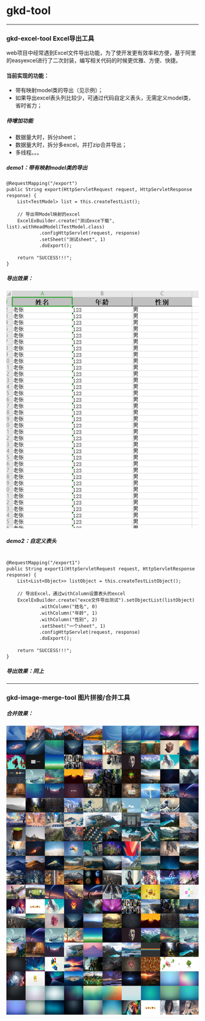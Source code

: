 # gkd-tool 

---

### gkd-excel-tool Excel导出工具

web项目中经常遇到Excel文件导出功能，为了使开发更有效率和方便，基于阿里的easyexcel进行了二次封装，编写相关代码的时候更优雅、方便、快捷。

#### 当前实现的功能：

- 带有映射model类的导出（见示例）；
- 如果导出excel表头列比较少，可通过代码自定义表头，无需定义model类，省时省力；

##### 待增加功能

- 数据量大时，拆分sheet；
- 数据量大时，拆分多excel，并打zip合并导出；
- 多线程。。。


##### demo1：带有映射model类的导出

```
@RequestMapping("/export")
public String export(HttpServletRequest request, HttpServletResponse response) {
    List<TestModel> list = this.createTestList();
 
    // 导出带Model映射的excel
    ExcelExBuilder.create("测试exce下载", list).withHeadModel(TestModel.class)
            .configHttpServlet(request, response)
            .setSheet("测试sheet", 1)
            .doExport();
 
    return "SUCCESS!!!";
}
```
##### 导出效果：
![image](https://github.com/nidagewcc/images/blob/master/excel1.png?raw=true)


##### demo2：自定义表头


```

@RequestMapping("/export1")
public String export1(HttpServletRequest request, HttpServletResponse response) {
    List<List<Object>> listObject = this.createTestListObject();
 
    // 导出Excel，通过withColumn设置表头的excel
    ExcelExBuilder.create("exce文件导出测试").setObjectList(listObject)
            .withColumn("姓名", 0)
            .withColumn("年龄", 1)
            .withColumn("性别", 2)
            .setSheet("一个sheet", 1)
            .configHttpServlet(request, response)
            .doExport();
 
    return "SUCCESS!!!";
}
```
##### 导出效果：同上


---

### gkd-image-merge-tool 图片拼接/合并工具


##### 合并效果：

![image](https://github.com/nidagewcc/images/blob/master/最终.png)